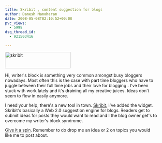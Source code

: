 ```yaml
---
title: Skribit , content suggestion for blogs
author: Danesh Manoharan
date: 2008-05-08T02:10:52+00:00
pvc_views:
  - 5998
dsq_thread_id:
  - 921503416

---
```

[<img loading="lazy" class="alignnone size-full wp-image-538" title="skribit_logo_small" src="/wp-content/uploads/2008/05/skribit_logo_small.png" alt="skribit" width="216" height="54" />][1]

Hi, writer's block is something very common amongst busy bloggers nowadays. Most often this is the case with part time bloggers who have to juggle between their full time jobs and their love for blogging . I've been stuck with work lately and it's draining all my creative juices. Ideas don't seem to flow in easily anymore.

I need your help, there's a new tool in town. [Skribit][2], I've added the widget. Skribit's basically a Web 2.0 suggestion engine for blogs. Readers get to submit ideas for posts they would want to read and I the blog owner get's to overcome my writer's block syndrome.

[Give it a spin][2]. Remember to do drop me an idea or 2 on topics you would like me to post about.

 [1]: /wp-content/uploads/2008/05/skribit_logo_small.png
 [2]: http://skribit.com